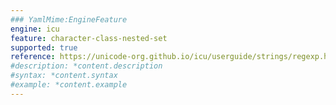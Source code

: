 ```yaml
---
### YamlMime:EngineFeature
engine: icu
feature: character-class-nested-set
supported: true
reference: https://unicode-org.github.io/icu/userguide/strings/regexp.html#set-expressions-character-classes
#description: *content.description
#syntax: *content.syntax
#example: *content.example
---
```

